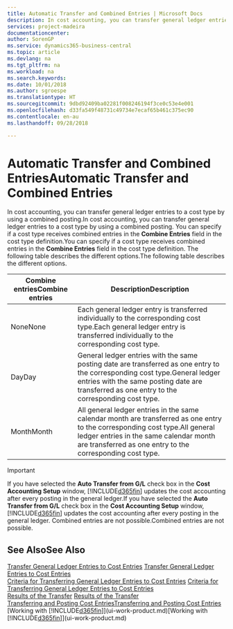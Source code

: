 ```yaml
---
title: Automatic Transfer and Combined Entries | Microsoft Docs
description: In cost accounting, you can transfer general ledger entries to a cost type by using a combined posting. You can specify if a cost type receives combined entries in the **Combine Entries** field in the cost type definition. The following table describes the different options.
services: project-madeira
documentationcenter: 
author: SorenGP
ms.service: dynamics365-business-central
ms.topic: article
ms.devlang: na
ms.tgt_pltfrm: na
ms.workload: na
ms.search.keywords: 
ms.date: 10/01/2018
ms.author: sgroespe
ms.translationtype: HT
ms.sourcegitcommit: 9dbd92409ba02281f008246194f3ce0c53e4e001
ms.openlocfilehash: d33fa549f48731c49734e7ecaf65b461c375ec90
ms.contentlocale: en-au
ms.lasthandoff: 09/28/2018

---
```

# <a name="automatic-transfer-and-combined-entries"></a><span data-ttu-id="6d504-105">Automatic Transfer and Combined Entries</span><span class="sxs-lookup"><span data-stu-id="6d504-105">Automatic Transfer and Combined Entries</span></span>
<span data-ttu-id="6d504-106">In cost accounting, you can transfer general ledger entries to a cost type by using a combined posting.</span><span class="sxs-lookup"><span data-stu-id="6d504-106">In cost accounting, you can transfer general ledger entries to a cost type by using a combined posting.</span></span> <span data-ttu-id="6d504-107">You can specify if a cost type receives combined entries in the **Combine Entries** field in the cost type definition.</span><span class="sxs-lookup"><span data-stu-id="6d504-107">You can specify if a cost type receives combined entries in the **Combine Entries** field in the cost type definition.</span></span> <span data-ttu-id="6d504-108">The following table describes the different options.</span><span class="sxs-lookup"><span data-stu-id="6d504-108">The following table describes the different options.</span></span>  

|<span data-ttu-id="6d504-109">Combine entries</span><span class="sxs-lookup"><span data-stu-id="6d504-109">Combine entries</span></span>|<span data-ttu-id="6d504-110">Description</span><span class="sxs-lookup"><span data-stu-id="6d504-110">Description</span></span>|  
|---------------------|-----------------|  
|<span data-ttu-id="6d504-111">None</span><span class="sxs-lookup"><span data-stu-id="6d504-111">None</span></span>|<span data-ttu-id="6d504-112">Each general ledger entry is transferred individually to the corresponding cost type.</span><span class="sxs-lookup"><span data-stu-id="6d504-112">Each general ledger entry is transferred individually to the corresponding cost type.</span></span>|  
|<span data-ttu-id="6d504-113">Day</span><span class="sxs-lookup"><span data-stu-id="6d504-113">Day</span></span>|<span data-ttu-id="6d504-114">General ledger entries with the same posting date are transferred as one entry to the corresponding cost type.</span><span class="sxs-lookup"><span data-stu-id="6d504-114">General ledger entries with the same posting date are transferred as one entry to the corresponding cost type.</span></span>|  
|<span data-ttu-id="6d504-115">Month</span><span class="sxs-lookup"><span data-stu-id="6d504-115">Month</span></span>|<span data-ttu-id="6d504-116">All general ledger entries in the same calendar month are transferred as one entry to the corresponding cost type.</span><span class="sxs-lookup"><span data-stu-id="6d504-116">All general ledger entries in the same calendar month are transferred as one entry to the corresponding cost type.</span></span>|  

> [!IMPORTANT]  
>  <span data-ttu-id="6d504-117">If you have selected the **Auto Transfer from G/L** check box in the **Cost Accounting Setup** window, [!INCLUDE[d365fin](includes/d365fin_md.md)] updates the cost accounting after every posting in the general ledger.</span><span class="sxs-lookup"><span data-stu-id="6d504-117">If you have selected the **Auto Transfer from G/L** check box in the **Cost Accounting Setup** window, [!INCLUDE[d365fin](includes/d365fin_md.md)] updates the cost accounting after every posting in the general ledger.</span></span> <span data-ttu-id="6d504-118">Combined entries are not possible.</span><span class="sxs-lookup"><span data-stu-id="6d504-118">Combined entries are not possible.</span></span>  

## <a name="see-also"></a><span data-ttu-id="6d504-119">See Also</span><span class="sxs-lookup"><span data-stu-id="6d504-119">See Also</span></span>  
 <span data-ttu-id="6d504-120">[Transfer General Ledger Entries to Cost Entries](finance-how-to-transfer-general-ledger-entries-to-cost-entries.md) </span><span class="sxs-lookup"><span data-stu-id="6d504-120">[Transfer General Ledger Entries to Cost Entries](finance-how-to-transfer-general-ledger-entries-to-cost-entries.md) </span></span>  
 <span data-ttu-id="6d504-121">[Criteria for Transferring General Ledger Entries to Cost Entries](finance-criteria-for-transferring-general-ledger-entries-to-cost-entries.md) </span><span class="sxs-lookup"><span data-stu-id="6d504-121">[Criteria for Transferring General Ledger Entries to Cost Entries](finance-criteria-for-transferring-general-ledger-entries-to-cost-entries.md) </span></span>  
 <span data-ttu-id="6d504-122">[Results of the Transfer](finance-results-of-the-transfer.md) </span><span class="sxs-lookup"><span data-stu-id="6d504-122">[Results of the Transfer](finance-results-of-the-transfer.md) </span></span>  
 [<span data-ttu-id="6d504-123">Transferring and Posting Cost Entries</span><span class="sxs-lookup"><span data-stu-id="6d504-123">Transferring and Posting Cost Entries</span></span>](finance-transfer-and-post-cost-entries.md)  
 <span data-ttu-id="6d504-124">[Working with [!INCLUDE[d365fin](includes/d365fin_md.md)]](ui-work-product.md)</span><span class="sxs-lookup"><span data-stu-id="6d504-124">[Working with [!INCLUDE[d365fin](includes/d365fin_md.md)]](ui-work-product.md)</span></span>

